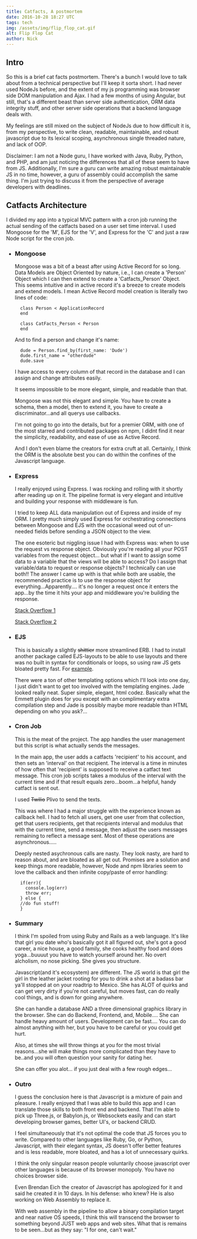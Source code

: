 ```yaml
---
title: Catfacts, A postmortem
date: 2016-10-28 18:27 UTC
tags: tech
img: /assets/img/flip_flop_cat.gif
alt: Flip Flop Cat
author: Nick
---
```


## Intro
So this is a brief cat facts postmortem. There's a bunch I would love to talk about from a technical perspective but I'll keep it sorta short.
I had never used NodeJs before, and the extent of my js programming was browser side DOM manipulation and Ajax.  I had a few months of using Angular, but still, that's a different beast than server side authentication, ORM data integrity stuff, and other server side operations that a backend language deals with.

My feelings are still mixed on the subject of NodeJs due to how difficult it is, from my perspective, to write clean, readable, maintainable, and robust javascript due to its lexical scoping, asynchronous single threaded nature, and lack of OOP.

Disclaimer: I am not a Node guru, I have worked with Java, Ruby, Python, and PHP, and am just noticing the differences that all of these seem to have from JS. Additionally, I'm sure a guru can write amazing robust maintainable JS in no time, however, a guru of assembly could accomplish the same thing.  I'm just trying to discuss it from the perspective of average developers with deadlines.

## Catfacts Architecture
I divided my app into a typical MVC pattern with a cron job running the actual sending of the catfacts based on a user set time interval.
I used Mongoose for the 'M', EJS for the 'V', and Express for the 'C' and just a raw Node script for the cron job.


* ### Mongoose
  Mongoose was a bit of a beast after using Active Record for so long. Data Models are Object Oriented by nature, i.e., I can create a 'Person' Object which I can then extend to create a 'Catfacts_Person' Object. This seems intuitive and in active record it's a breeze to create models and extend models. I mean Active Record model creation is literally two lines of code:


  ~~~~
    class Person < ApplicationRecord
    end
  ~~~~

  ~~~~
    class CatFacts_Person < Person
    end
  ~~~~

  And to find a person and change it's name:

  ~~~~
    dude = Person.find_by(first_name: 'Dude')
    dude.first_name = "otherdude"
    dude.save
  ~~~~

  I have access to every column of that record in the database and I can assign and change attributes easily.

  It seems impossible to be more elegant, simple, and readable than that.

  Mongoose was not this elegant and simple. You have to create a schema, then a model, then to extend it, you have to create a discriminator...and all querys use callbacks.

  I'm not going to go into the details, but for a premier ORM, with one of the most starred and contributed packages on npm, I didnt find it near the simplicity, readability, and ease of use as Active Record.

  And I don't even blame the creators for extra cruft at all. Certainly, I think the ORM is the absolute best you can do within the confines of the Javascript language.

* ### Express

  I really enjoyed using Express. I was rocking and rolling with it shortly after reading up on it. The pipeline format is very elegant and intuitive and building your response with middleware is fun.


  I tried to keep ALL data manipulation out of Express and inside of my ORM. I pretty much simply used Express for orchestrating connections between Mongoose and EJS with the occasional weed out of un-needed fields before sending a JSON object to the view.

  The one esoteric but niggling issue I had with Express was: when to use the request vs response object. Obviously you're reading all your POST variables from the request object... but what if I want to assign some data to a variable that the views will be able to access?
  Do I assign that variable/data to request or response objects? I technically can use both!! The answer I came up with is that while both are usable, the recommended practice is to use the response object for everything...Apparently.... it's no longer a request once it enters the app...by the time it hits your app and middleware you're building the response.

  [Stack Overflow 1](http://stackoverflow.com/questions/39987794/what-is-conceptual-best-practice-for-express-req-locals-vs-res-locals)


  [Stack Overflow 2](http://stackoverflow.com/questions/33451053/req-locals-vs-res-locals-vs-res-data-vs-req-data-vs-app-locals-in-express-mi?noredirect=1&lq=1)

* ### EJS
  This is basically a slightly <s>shittier</s> more streamlined ERB. I had to install another package called EJS-layouts to be able to use layouts and there was no built in syntax for conditionals or loops, so using raw JS gets bloated pretty fast. For [example](https://github.com/nick-catfacts/catfact-express/blob/master/views/dashboard/payment/_output_payment_info.ejs#L4).

  There were a ton of other templating options which I'll look into one day, I just didn't want to get too involved with the templating engines.  Jade looked really neat. Super simple, elegant, html codez.  Basically what the Emmett plugin does for you except with an complimentary extra compilation step and Jade is possibly maybe more readable than HTML depending on who you ask?...

* ### Cron Job
  This is the meat of the project. The app handles the user management but this script is what actually sends the messages.

  In the main app, the user adds a catfacts 'recipient' to his account, and then sets an 'interval' on that recipient.  The interval is a time in minutes of how often that 'recipient' is supposed to receive a catfact text message. This cron job scripts takes a modulus of the interval with the current time and if that result equals zero...boom...a helpful, handy catfact is sent out.

  I used <s>Twilio</s> Plivo to send the texts.

  This was where I had a major struggle with the experience known as callback hell. I had to fetch all users, get one user from that collection, get that users recipients, get that recipients interval and modulus that with the current time, send a message, then adjust the users messages remaining to reflect a message sent. Most of these operations are asynchronous.....

  Deeply nested asychronous calls are nasty. They look nasty, are hard to reason about, and are bloated as all get out. Promises are a solution and keep things more readable, however, Node and npm libraries seem to love the callback and then infinite copy/paste of error handling:

  ~~~~
    if(err){
      console.log(err)
      throw err;
    } else {
    //do fun stuff!
    }
  ~~~~



* ### Summary
  I think I'm spoiled from using Ruby and Rails as a web language. It's like that girl you date who's basically got it all figured out, she's got a good career, a nice house, a good family, she cooks healthy food and does yoga...buuuut you have to watch yourself around her. No overt alcholism, no nose picking. She gives you structure.

  Javascript(and it's ecosystem) are different. The JS world is that girl the girl in the leather jacket rooting for you to drink a shot at a badass bar ya'll stopped at on your roadtrip to Mexico.
  She has ALOT of quirks and can get very dirty if you're not careful, but moves fast, can do really cool things, and is down for going anywhere.

  She can handle a database AND a three dimensional graphics library in the browser. She can do Backend, Frontend, and, Mobile....
  She can handle heavy amount of users.
  Development can be fast.... You can do almost anything with her, but you have to be careful or you could get hurt.

  Also, at times she will throw things at you for the most trivial reasons...she will make things more complicated than they have to be..and you will often question your sanity for dating her.

  She can offer you alot... if you just deal with a few rough edges...


* ### Outro

  I guess the conclusion here is that Javascript is a mixture of pain and pleasure. I really enjoyed that I was able to build this app and I can translate those skills to both front end  and backend. That I'm able to pick up Three.js, or Babylon.js, or Websockets easily and can start developing browser games, better UI's, or backend CRUD.

  I feel simultaneously that it's not optimal the code that JS forces you to write. Compared to other languages like Ruby, Go, or Python, Javascript, with their elegant syntax, JS doesn't offer better features and is less readable, more bloated, and has a lot of unnecessary quirks.

  I think the only singular reason people voluntarily choose javascript over other languages is because of its browser monopoly. You have no choices browser side.

  Even Brendan Eich the creator of Javascript has apologized for it and said he created it in 10 days. In his defense: who knew?  He is also working on Web Assembly to replace it.

  With web assembly in the pipeline to allow a binary compilation target and near native OS speeds, I think this will transcend the browser to something beyond JUST web apps and web sites. What that is remains to  be seen...but as they say: "I for one, can't wait."







